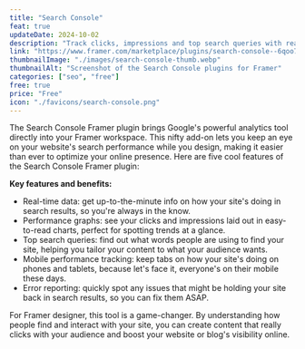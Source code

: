 ```yaml
---
title: "Search Console"
feat: true
updateDate: 2024-10-02
description: "Track clicks, impressions and top search queries with real-time updates directly from Framer."
link: "https://www.framer.com/marketplace/plugins/search-console--6qoo7rj8055tzpgjzda3pojoi"
thumbnailImage: "./images/search-console-thumb.webp"
thumbnailAlt: "Screenshot of the Search Console plugins for Framer"
categories: ["seo", "free"]
free: true
price: "Free"
icon: "./favicons/search-console.png"
---
```


The Search Console Framer plugin brings Google's powerful analytics tool directly into your Framer workspace. This nifty add-on lets you keep an eye on your website's search performance while you design, making it easier than ever to optimize your online presence.
Here are five cool features of the Search Console Framer plugin:

<b>Key features and benefits:</b>

- Real-time data: get up-to-the-minute info on how your site's doing in search results, so you're always in the know.
- Performance graphs: see your clicks and impressions laid out in easy-to-read charts, perfect for spotting trends at a glance.
- Top search queries: find out what words people are using to find your site, helping you tailor your content to what your audience wants.
- Mobile performance tracking: keep tabs on how your site's doing on phones and tablets, because let's face it, everyone's on their mobile these days.
- Error reporting: quickly spot any issues that might be holding your site back in search results, so you can fix them ASAP.

For Framer designer, this tool is a game-changer. By understanding how people find and interact with your site, you can create content that really clicks with your audience and boost your website or blog's visibility online.
